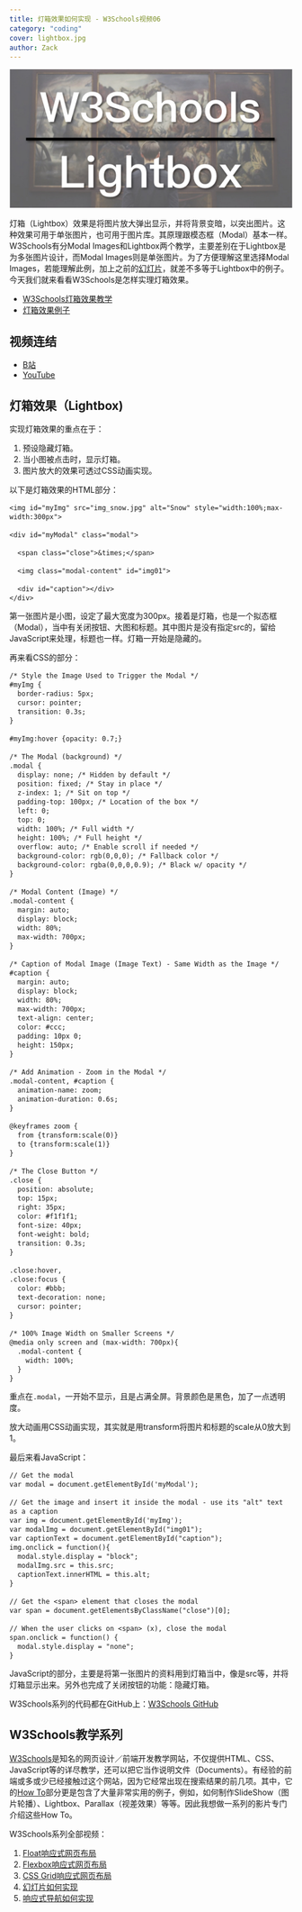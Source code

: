 ```yaml
---
title: 灯箱效果如何实现 - W3Schools视频06
category: "coding"
cover: lightbox.jpg
author: Zack
---
```


![灯箱效果](lightbox.jpg)

灯箱（Lightbox）效果是将图片放大弹出显示，并将背景变暗，以突出图片。这种效果可用于单张图片，也可用于图片库。其原理跟模态框（Modal）基本一样。W3Schools有分Modal Images和Lightbox两个教学，主要差别在于Lightbox是为多张图片设计，而Modal Images则是单张图片。为了方便理解这里选择Modal Images，若能理解此例，加上之前的[幻灯片](https://zacklive.com/w3schools-slideshow)，就差不多等于Lightbox中的例子。今天我们就来看看W3Schools是怎样实理灯箱效果。

* [W3Schools灯箱效果教学](https://www.w3schools.com/howto/howto_css_modal_images.asp)
* [灯箱效果例子](https://www.w3schools.com/howto/tryit.asp?filename=tryhow_js_topnav)

## 视频连结

* [B站](https://www.bilibili.com/video/av46844478/)
* [YouTube](https://youtu.be/Q88UFRlqMYA)

## 灯箱效果（Lightbox)

实现灯箱效果的重点在于：

1. 预设隐藏灯箱。
2. 当小图被点击时，显示灯箱。
3. 图片放大的效果可透过CSS动画实现。

以下是灯箱效果的HTML部分：

```
<img id="myImg" src="img_snow.jpg" alt="Snow" style="width:100%;max-width:300px">

<div id="myModal" class="modal">

  <span class="close">&times;</span>

  <img class="modal-content" id="img01">

  <div id="caption"></div>
</div>
```

第一张图片是小图，设定了最大宽度为300px。接着是灯箱，也是一个拟态框（Modal），当中有关闭按钮、大图和标题。其中图片是没有指定src的，留给JavaScript来处理，标题也一样。灯箱一开始是隐藏的。

再来看CSS的部分：

```
/* Style the Image Used to Trigger the Modal */
#myImg {
  border-radius: 5px;
  cursor: pointer;
  transition: 0.3s;
}

#myImg:hover {opacity: 0.7;}

/* The Modal (background) */
.modal {
  display: none; /* Hidden by default */
  position: fixed; /* Stay in place */
  z-index: 1; /* Sit on top */
  padding-top: 100px; /* Location of the box */
  left: 0;
  top: 0;
  width: 100%; /* Full width */
  height: 100%; /* Full height */
  overflow: auto; /* Enable scroll if needed */
  background-color: rgb(0,0,0); /* Fallback color */
  background-color: rgba(0,0,0,0.9); /* Black w/ opacity */
}

/* Modal Content (Image) */
.modal-content {
  margin: auto;
  display: block;
  width: 80%;
  max-width: 700px;
}

/* Caption of Modal Image (Image Text) - Same Width as the Image */
#caption {
  margin: auto;
  display: block;
  width: 80%;
  max-width: 700px;
  text-align: center;
  color: #ccc;
  padding: 10px 0;
  height: 150px;
}

/* Add Animation - Zoom in the Modal */
.modal-content, #caption {
  animation-name: zoom;
  animation-duration: 0.6s;
}

@keyframes zoom {
  from {transform:scale(0)}
  to {transform:scale(1)}
}

/* The Close Button */
.close {
  position: absolute;
  top: 15px;
  right: 35px;
  color: #f1f1f1;
  font-size: 40px;
  font-weight: bold;
  transition: 0.3s;
}

.close:hover,
.close:focus {
  color: #bbb;
  text-decoration: none;
  cursor: pointer;
}

/* 100% Image Width on Smaller Screens */
@media only screen and (max-width: 700px){
  .modal-content {
    width: 100%;
  }
}
```

重点在`.modal`，一开始不显示，且是占满全屏。背景颜色是黑色，加了一点透明度。

放大动画用CSS动画实现，其实就是用transform将图片和标题的scale从0放大到1。

最后来看JavaScript：

```
// Get the modal
var modal = document.getElementById('myModal');

// Get the image and insert it inside the modal - use its "alt" text as a caption
var img = document.getElementById('myImg');
var modalImg = document.getElementById("img01");
var captionText = document.getElementById("caption");
img.onclick = function(){
  modal.style.display = "block";
  modalImg.src = this.src;
  captionText.innerHTML = this.alt;
}

// Get the <span> element that closes the modal
var span = document.getElementsByClassName("close")[0];

// When the user clicks on <span> (x), close the modal
span.onclick = function() { 
  modal.style.display = "none";
}
```

JavaScript的部分，主要是将第一张图片的资料用到灯箱当中，像是src等，并将灯箱显示出来。另外也完成了关闭按钮的功能：隐藏灯箱。

W3Schools系列的代码都在GitHub上：[W3Schools GitHub](https://github.com/ZacharyChim/W3Schools)

## W3Schools教学系列

[W3Schools](https://www.w3schools.com)是知名的网页设计／前端开发教学网站，不仅提供HTML、CSS、JavaScript等的详尽教学，还可以把它当作说明文件（Documents）。有经验的前端或多或少已经接触过这个网站，因为它经常出现在搜索结果的前几项。其中，它的[How To](https://www.w3schools.com/howto/default.asp)部分更是包含了大量非常实用的例子，例如，如何制作SlideShow（图片轮播）、Lightbox、Parallax（视差效果）等等。因此我想做一系列的影片专门介绍这些How To。

W3Schools系列全部视频：

1. [Float响应式网页布局](https://zacklive.com/w3schools-web-layout/)
2. [Flexbox响应式网页布局](https://zacklive.com/w3schools-flex/)
3. [CSS Grid响应式网页布局](https://zacklive.com/w3schools-grid/)
4. [幻灯片如何实现](https://zacklive.com/w3schools-slideshow/)
5. [响应式导航如何实现](https://zacklive.com/w3schools-responsvie-nav/)